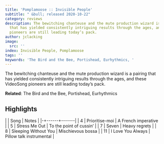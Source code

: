 ```yaml
---
title: 'Pomplamoose :: Invisible People'
subtitle: " &bull; released 2020-10-22"
category: reviews
description: The bewitching chanteuse and the mute production wizard is a pairing
  that has yielded consistently intriguing results through the ages, and these VideoSong
  pioneers are still leading today’s pack.
author: jclacking
image:
  src: ''
index: Invisible People, Pomplamoose
tags: ''
keywords: 'The Bird and the Bee, Portishead, Eurhythmics, '
---
```

The bewitching chanteuse and the mute production wizard is a pairing that has yielded consistently intriguing results through the ages, and these VideoSong pioneers are still leading today’s pack.<!--more-->

**Related**: The Bird and the Bee, Portishead, Eurhythmics

## Highlights

| | Song | Notes |
|-+------+-------|
| 4 | Prioritise-moi | A French imperative |
| 5 | Stress Me Out | To the point of cussin’ |
| 7 | Seven | Heavy regrets |
| 8 | Sleeping Without You | Mischievous bossa  |
| 11 | I Love You Always | Pillow talk instrumental |

